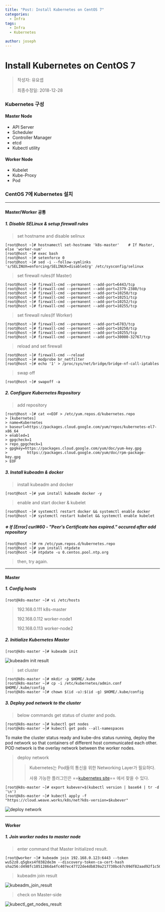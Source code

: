 ```yaml
---
title: "Post: Install Kubernetes on CentOS 7"
categories:
  - Infra
tags:
  - Infra
  - Kubernetes

author: joseph
---
```


# Install Kubernetes on CentOS 7

> 작성자: 유요셉
> 
> 최종수정일: 2018-12-28



### Kubernetes 구성
#### Master Node
* API Server
* Scheduler
* Controller Manager
* etcd
* Kubectl utility

#### Worker Node
* Kubelet
* Kube-Proxy
* Pod



### CentOS 7에 Kubernetes 설치
* * *
#### Master/Worker 공통



##### 1. Disable SELinux & setup firewall rules
> set hostname and disable selinux
> 
```console
[root@host ~]# hostnamectl set-hostname 'k8s-master'	# If Master, else 'worker-num'
[root@host ~]# exec bash
[root@host ~]# setenforce 0
[root@host ~]# sed -i --follow-symlinks 's/SELINUX=enforcing/SELINUX=disabled/g' /etc/sysconfig/selinux
```

> set firewall rules(If Master)
> 
```console
[root@host ~]# firewall-cmd --permanent --add-port=6443/tcp
[root@host ~]# firewall-cmd --permanent --add-port=2379-2380/tcp
[root@host ~]# firewall-cmd --permanent --add-port=10250/tcp
[root@host ~]# firewall-cmd --permanent --add-port=10251/tcp
[root@host ~]# firewall-cmd --permanent --add-port=10252/tcp
[root@host ~]# firewall-cmd --permanent --add-port=10255/tcp
```

> set firewall rules(If Worker)
> 
```console
[root@host ~]# firewall-cmd --permanent --add-port=6783/tcp
[root@host ~]# firewall-cmd --permanent --add-port=10250/tcp
[root@host ~]# firewall-cmd --permanent --add-port=10255/tcp
[root@host ~]# firewall-cmd --permanent --add-port=30000-32767/tcp
```

> reload and set firewall
> 
```console
[root@host ~]# firewall-cmd --reload
[root@host ~]# modprobe br_netfilter
[root@host ~]# echo '1' > /proc/sys/net/bridge/bridge-nf-call-iptables
```

> swap off
> 
```console
[root@host ~]# swapoff -a
```



##### 2. Configure Kubernetes Repository
> add repository
> 
```console
[root@host ~]# cat <<EOF > /etc/yum.repos.d/kubernetes.repo
> [kubernetes]
> name=Kubernetes
> baseurl=https://packages.cloud.google.com/yum/repos/kubernetes-el7-x86_64
> enabled=1
> gpgcheck=1
> repo_gpgcheck=1
> gpgkey=https://packages.cloud.google.com/yum/doc/yum-key.gpg
>         https://packages.cloud.google.com/yum/doc/rpm-package-key.gpg
> EOF
```



##### 3. Install kubeadm & docker
> install kubeadm and docker
> 
```console
[root@host ~]# yum install kubeadm docker -y
```

> enable and start docker & kubelet
> 
```console
[root@host ~]# systemctl restart docker && systemctl enable docker
[root@host ~]# systemctl restart kubelet && systemctl enable kubelet
```



##### ※ If [Error] curl#60 - "Peer's Certificate has expired." occured after add repository
```console
[root@host ~]# rm /etc/yum.repos.d/kubernetes.repo
[root@host ~]# yum install ntpdate
[root@host ~]# ntpdate -u 0.centos.pool.ntp.org
```
> then, try again.



* * *
#### Master



##### 1. Config hosts
```console
[root@k8s-master ~]# vi /etc/hosts
```
> 192.168.0.111	k8s-master
> 
> 192.168.0.112	worker-node1
> 
> 192.168.0.113	worker-node2



##### 2. Initialize Kubernetes Master
```console
[root@k8s-master ~]# kubeadm init
```
![kubeadm init result](/images/2019-09-27-Install_Kubernetes_on_CentOS_7/js-virt01_005.jpg "kubeadm init result")

> set cluster
> 
```console
[root@k8s-master ~]# mkdir -p $HOME/.kube
[root@k8s-master ~]# cp -i /etc/kubernetes/admin.conf $HOME/.kube/config
[root@k8s-master ~]# chown $(id -u):$(id -g) $HOME/.kube/config
```



##### 3. Deploy pod network to the cluster
> below commands get status of cluster and pods.
> 
```console
[root@k8s-master ~]# kubectl get nodes
[root@k8s-master ~]# kubectl get pods --all-namespaces
```

To make the cluster status ready and kube-dns status running, deploy the pod network so that containers of different host communicated each other.  POD network is the overlay network between the worker nodes.

> deploy network
> 
> > Kubernetes는 Pod들의 통신을 위한 Networking Layer가 필요하다.
> > 
> > 사용 가능한 플러그인은 ==[kubernetes site](http://kubernetes.io/docs/admin/addons/)== 에서 찾을 수 있다.
> > 
```console
[root@k8s-master ~]# export kubever=$(kubectl version | base64 | tr -d '\n')
[root@k8s-master ~]# kubectl apply -f "https://cloud.weave.works/k8s/net?k8s-version=$kubever"
```
![deploy network](/images/2019-09-27-Install_Kubernetes_on_CentOS_7/js-virt01_007.jpg "deploy notwork")



* * *
#### Worker



##### 1. Join worker nodes to master node
> enter command that Master Initialized result.
> 
```console
[root@worker ~]# kubeadm join 192.168.0.123:6443 --token wu52z8.q5gbxs4f0382de3m --discovery-token-ca-cert-hash sha256:d498fc1051286da4fc407ec47722de4db839a217730bc67c09df82aad92f1c50
```
> kubeadm join result

![kubeadm_join_result](/images/2019-09-27-Install_Kubernetes_on_CentOS_7/js-virt03_008.jpg "kubeadm join result")

> check on Master-side

![kubectl_get_nodes_result](/images/2019-09-27-Install_Kubernetes_on_CentOS_7/kubectl_getnodes_pods_result.jpg "kubectl_get_nodes_result")

